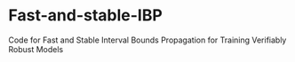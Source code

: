 # Fast-and-stable-IBP
Code for Fast and Stable Interval Bounds Propagation for Training Verifiably Robust Models

